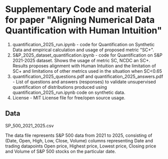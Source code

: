 # Supplementary Code and material for paper "Aligning Numerical Data Quantification with Human Intuition" 
1. quantification_2025_run.ipynb - code for Quantification on Synthetic Data and empirical calculation and usage of proposed metric "SC+".
2. S&P_2025_dataset_quantification.ipynb - code for Quantification on S&P 2021-2025 dataset. Shows the usage of metric SC, NCDC an SC+. Results proposes alignment with Human Intuition and the limitation of SC+ and limitations of other metrics used in the situation when SC<0.65
3. quantification_2025_questions.pdf and quantification_2025_answers.pdf - List of questions and answers (responses) to validate unsupervised quantification of distributions produced using quantification_2025_run.ipynb code on synthetic data.
4. License - MIT License file for free/open source usage.

## Data

SP_500_2021_2025.csv

The data file represents S&P 500 data from 2021 to 2025, consisting of (Date, Open, High, Low, Close, Volume) columns representing Date  and trading datapoints Open price, Highest price, Lowest price, Closing price and Volume of S&P 500 stocks on the particular date.
